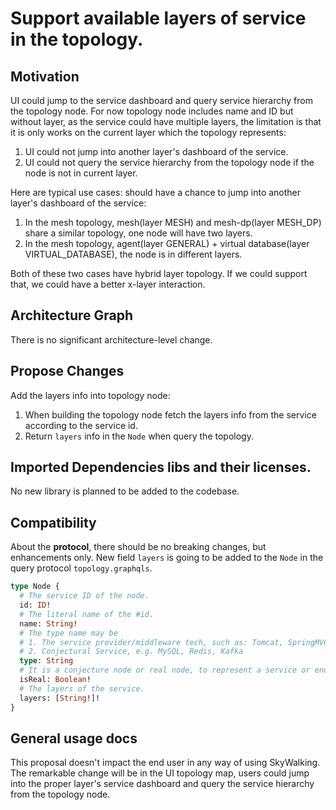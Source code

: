 # Support available layers of service in the topology.

## Motivation

UI could jump to the service dashboard and query service hierarchy from the topology node. 
For now topology node includes name and ID but without layer, as the service could have multiple layers,
the limitation is that it is only works on the current layer which the topology represents:
1. UI could not jump into another layer's dashboard of the service.
2. UI could not query the service hierarchy from the topology node if the node is not in current layer.

Here are typical use cases:
should have a chance to jump into another layer's dashboard of the service:
1. In the mesh topology, mesh(layer MESH) and mesh-dp(layer MESH_DP) share a similar topology, one node will have two layers.
2. In the mesh topology, agent(layer GENERAL) + virtual database(layer VIRTUAL_DATABASE), the node is in different layers.

Both of these two cases have hybrid layer topology. If we could support that, we could have a better x-layer interaction.

## Architecture Graph

There is no significant architecture-level change.

## Propose Changes

Add the layers info into topology node:
1. When building the topology node fetch the layers info from the service according to the service id.
2. Return `layers` info in the `Node` when query the topology.

## Imported Dependencies libs and their licenses.

No new library is planned to be added to the codebase.

## Compatibility

About the **protocol**, there should be no breaking changes, but enhancements only. New field `layers` is going to be added to the
`Node` in the query protocol `topology.graphqls`.

```graphql
type Node {
  # The service ID of the node.
  id: ID!
  # The literal name of the #id.
  name: String!
  # The type name may be
  # 1. The service provider/middleware tech, such as: Tomcat, SpringMVC
  # 2. Conjectural Service, e.g. MySQL, Redis, Kafka
  type: String
  # It is a conjecture node or real node, to represent a service or endpoint.
  isReal: Boolean!
  # The layers of the service.
  layers: [String!]!
}
```

## General usage docs

This proposal doesn't impact the end user in any way of using SkyWalking. The remarkable change will be in the UI topology map, 
users could jump into the proper layer's service dashboard and query the service hierarchy from the topology node.
